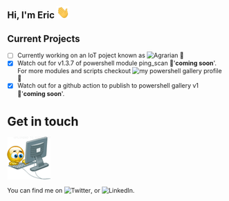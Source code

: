 ## Hi, I'm Eric <img src="https://raw.githubusercontent.com/ertush/ertush/master/wave.gif" width="30px">

## Current Projects
 
 - [ ] Currently working on an IoT poject known as ![Agrarian](https://agrarian-iot.github.io) :seedling:
 - [x] Watch out for v1.3.7 of powershell module ping_scan :pushpin:'**coming soon**'. For more modules and scripts checkout ![my powershell gallery profile](https://powershellgallery.com/profiles/eric_tush) :rocket:
 - [x] Watch out for a github action to publish to powershell gallery v1 :pushpin:'**coming soon**'.

# Get in touch

<img src="https://raw.githubusercontent.com/ertush/ertush/master/emoji-typing.gif" width="100px">

You can find me on ![Twitter](https://twitter.com/eromtush), or ![LinkedIn](https://www.linkedin.com/in/eric-mutua-r77/).

<!-- Icons without padding -->

[1.2]: http://i.imgur.com/wWzX9uB.png (twitter icon without padding)
[3.2]: https://raw.githubusercontent.com/ertush/ertush/master/linkedin-3-16.png (LinkedIn icon without padding)

<!-- links to your social media accounts -->

[1]: https://twitter.com/eromtush
[3]: https://www.linkedin.com/in/eric-mutua-r77/



